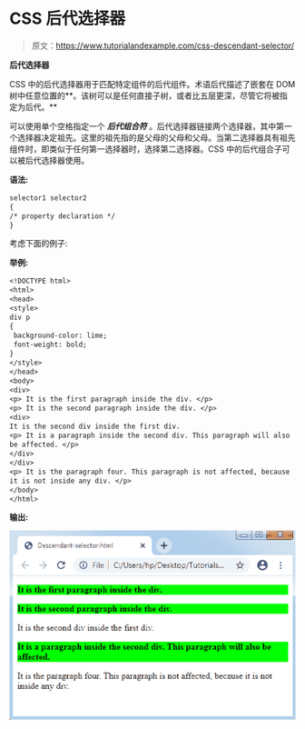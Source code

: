 # CSS 后代选择器

> 原文：<https://www.tutorialandexample.com/css-descendant-selector/>

**后代选择器**

CSS 中的后代选择器用于匹配特定组件的后代组件。术语后代描述了嵌套在 DOM 树中任意位置的**。该树可以是任何直接子树，或者比五层更深，尽管它将被指定为后代。**

可以使用单个空格指定一个 ***后代组合符*** 。后代选择器链接两个选择器，其中第一个选择器决定祖先。这里的祖先指的是父母的父母和父母。当第二选择器具有祖先组件时，即类似于任何第一选择器时，选择第二选择器。CSS 中的后代组合子可以被后代选择器使用。

**语法:**

```
selector1 selector2
{
/* property declaration */
}
```

考虑下面的例子:

**举例:**

```
<!DOCTYPE html>
<html>
<head>
<style>
div p
{
 background-color: lime;
 font-weight: bold;
}
</style>
</head>
<body>
<div>
<p> It is the first paragraph inside the div. </p>
<p> It is the second paragraph inside the div. </p>
<div>
It is the second div inside the first div.
<p> It is a paragraph inside the second div. This paragraph will also be affected. </p>
</div>
</div>
<p> It is the paragraph four. This paragraph is not affected, because it is not inside any div. </p>
</body>
</html>
```

**输出:**

![CSS Descendant Selector](img/42933f5f6acb03e1ae0209ae393937ce.png)